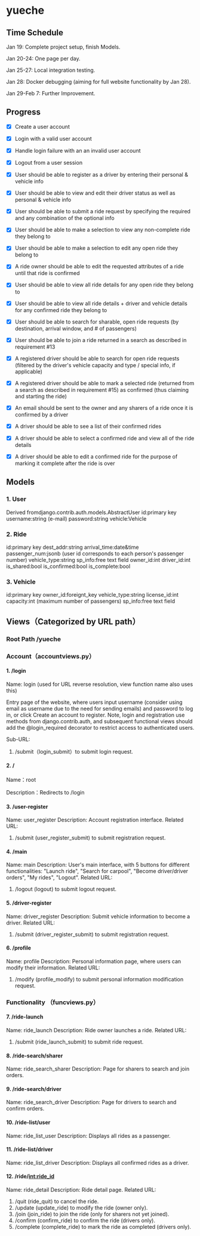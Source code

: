 # yueche

## Time Schedule

Jan 19: Complete project setup, finish Models.

Jan 20-24: One page per day.

Jan 25-27: Local integration testing.

Jan 28: Docker debugging (aiming for full website functionality by Jan 28).

Jan 29-Feb 7: Further Improvement.

## Progress

- [X] Create a user account

- [X] Login with a valid user account

- [X] Handle login failure with an an invalid user account

- [X] Logout from a user session

- [X] User should be able to register as a driver by entering their personal & vehicle info

- [X] User should be able to view and edit their driver status as well as personal & vehicle info 

- [X] User should be able to submit a ride request by specifying the required and any combination of the optional info

- [X] User should be able to make a selection to view any non-complete ride they belong to

- [X] User should be able to make a selection to edit any open ride they belong to

- [X] A ride owner should be able to edit the requested attributes of a ride until that ride is confirmed

- [X] User should be able to view all ride details for any open ride they belong to

- [X] User should be able to view all ride details + driver and vehicle details for any confirmed ride they belong to

- [X] User should be able to search for sharable, open ride requests (by destination, arrival window, and # of passengers)

- [X] User should be able to join a ride returned in a search as described in requirement #13

- [X] A registered driver should be able to search for open ride requests (filtered by the driver's vehicle capacity and type / special info, if applicable)

- [X] A registered driver should be able to mark a selected ride (returned from a search as described in requirement #15) as confirmed (thus claiming and starting the ride)

- [X] An email should be sent to the owner and any sharers of a ride once it is confirmed by a driver

- [X] A driver should be able to see a list of their confirmed rides

- [X] A driver should be able to select a confirmed ride and view all of the ride details

- [X] A driver should be able to edit a confirmed ride for the purpose of marking it complete after the ride is over

  
## Models

### 1. User
Derived fromdjango.contrib.auth.models.AbstractUser
id:primary key
username:string (e-mail)
password:string
vehicle:Vehicle

### 2. Ride
id:primary key
dest_addr:string
arrival_time:date&time
passenger_num:jsonb (user id corresponds to each person's passenger number) 
vehicle_type:string
sp_info:free text field
owner_id:int
driver_id:int
is_shared:bool
is_confirmed:bool
is_complete:bool

### 3. Vehicle
id:primary key
owner_id:foreignt_key
vehicle_type:string
license_id:int
capacity:int (maximum number of passengers)
sp_info:free text field


## Views（Categorized by URL path）

### Root Path /yueche
### Account（accountviews.py）

#### 1. /login

Name: login (used for URL reverse resolution, view function name also uses this)

Entry page of the website, where users input username (consider using email as username due to the need for sending emails) and password to log in, or click Create an account to register. Note, login and registration use methods from django.contrib.auth, and subsequent functional views should add the @login_required decorator to restrict access to authenticated users.

Sub-URL: 

1. /submit（login_submit）to submit login request.

#### 2. /

Name：root

Description：Redirects to /login

#### 3. /user-register

Name: user_register
Description: Account registration interface.
Related URL:
1. /submit (user_register_submit) to submit registration request.

#### 4. /main

Name: main
Description: User's main interface, with 5 buttons for different functionalities: "Launch ride", "Search for carpool", "Become driver/driver orders", "My rides", "Logout".
Related URL:
1. /logout (logout) to submit logout request.

#### 5. /driver-register

Name: driver_register
Description: Submit vehicle information to become a driver.
Related URL:
1. /submit (driver_register_submit) to submit registration request.

#### 6. /profile

Name: profile
Description: Personal information page, where users can modify their information.
Related URL:
1. /modify (profile_modify) to submit personal information modification request.

### Functionality （funcviews.py）

#### 7. /ride-launch

Name: ride_launch
Description: Ride owner launches a ride.
Related URL:
1. /submit (ride_launch_submit) to submit ride request.

#### 8. /ride-search/sharer

Name: ride_search_sharer
Description: Page for sharers to search and join orders.

#### 9. /ride-search/driver

Name: ride_search_driver
Description: Page for drivers to search and confirm orders.

#### 10. /ride-list/user 

Name: ride_list_user
Description: Displays all rides as a passenger.

#### 11. /ride-list/driver 

Name: ride_list_driver
Description: Displays all confirmed rides as a driver.

#### 12. /ride/<int:ride_id>

Name: ride_detail
Description: Ride detail page.
Related URL:
1. /quit (ride_quit) to cancel the ride.
2. /update (update_ride) to modify the ride (owner only).
3. /join (join_ride) to join the ride (only for sharers not yet joined).
4. /confirm (confirm_ride) to confirm the ride (drivers only).
5. /complete (complete_ride) to mark the ride as completed (drivers only).
